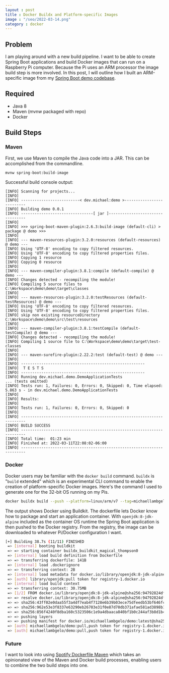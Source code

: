 ```yaml
---
layout : post
title : Docker Buildx and Platform-specific Images
image : "/seo/2022-03-14.png"
category : docker
---
```


## Problem

I am playing around with a new build pipeline. I want to be able to create Spring Boot applications and build Docker images that can run on a Raspberry Pi computer. Because the Pi uses an ARM processor the image build step is more involved. In this post, I will outline how I built an ARM-specific image from my [Spring Boot demo codebase][gh-demo].

## Required

- Java 8
- Maven (mvnw packaged with repo)
- Docker

## Build Steps

### Maven

First, we use Maven to compile the Java code into a JAR. This can be accomplished from the commandline.

```bash
mvnw spring-boot:build-image
```

Successful build console output:

```log
[INFO] Scanning for projects...
[INFO] 
[INFO] --------------------------< dev.michael:demo >--------------------------
[INFO] Building demo 0.0.1
[INFO] --------------------------------[ jar ]---------------------------------
[INFO] 
[INFO] >>> spring-boot-maven-plugin:2.6.3:build-image (default-cli) > package @ demo >>>
[INFO] 
[INFO] --- maven-resources-plugin:3.2.0:resources (default-resources) @ demo ---
[INFO] Using 'UTF-8' encoding to copy filtered resources.
[INFO] Using 'UTF-8' encoding to copy filtered properties files.
[INFO] Copying 1 resource
[INFO] Copying 0 resource
[INFO]
[INFO] --- maven-compiler-plugin:3.8.1:compile (default-compile) @ demo ---
[INFO] Changes detected - recompiling the module!
[INFO] Compiling 5 source files to C:\Workspace\demo\demo\target\classes
[INFO] 
[INFO] --- maven-resources-plugin:3.2.0:testResources (default-testResources) @ demo ---
[INFO] Using 'UTF-8' encoding to copy filtered resources.
[INFO] Using 'UTF-8' encoding to copy filtered properties files.
[INFO] skip non existing resourceDirectory C:\Workspace\demo\demo\src\test\resources
[INFO]
[INFO] --- maven-compiler-plugin:3.8.1:testCompile (default-testCompile) @ demo ---
[INFO] Changes detected - recompiling the module!
[INFO] Compiling 1 source file to C:\Workspace\demo\demo\target\test-classes
[INFO] 
[INFO] --- maven-surefire-plugin:2.22.2:test (default-test) @ demo ---
[INFO] 
[INFO] -------------------------------------------------------
[INFO]  T E S T S
[INFO] -------------------------------------------------------
[INFO] Running dev.michael.demo.DemoApplicationTests
... (tests omitted)
[INFO] Tests run: 1, Failures: 0, Errors: 0, Skipped: 0, Time elapsed: 5.863 s - in dev.michael.demo.DemoApplicationTests
[INFO] 
[INFO] Results:
[INFO]
[INFO] Tests run: 1, Failures: 0, Errors: 0, Skipped: 0
[INFO]
[INFO] ------------------------------------------------------------------------
[INFO] BUILD SUCCESS
[INFO] ------------------------------------------------------------------------
[INFO] Total time:  01:23 min
[INFO] Finished at: 2022-03-11T22:08:02-06:00
[INFO] ------------------------------------------------------------------------
```

### Docker

Docker users may be familiar with the `docker build` command. `buildx` is "`build` extended" which is an experimental CLI command to enable the creation of platform-specific Docker images. Here's the command I used to generate one for the 32-bit OS running on my Pis.

```bash
docker buildx build --push --platform=linux/arm/v7 --tag=michaellambgelo/demo:latest .  
```

The output shows Docker using Buildkit. The dockerfile lets Docker know how to package and start an application container. With `openjdk:8-jdk-alpine` included as the container OS runtime the Spring Boot application is then pushed to the Docker registry. From the registry, the image can be downloaded to whatever Pi/Docker configuration I want.

```bash
[+] Building 38.7s (11/11) FINISHED
 => [internal] booting buildkit                                                                                                                                                                                         1.5s 
 => => starting container buildx_buildkit_magical_thompson0                                                                                                                                                             1.5s 
 => [internal] load build definition from Dockerfile                                                                                                                                                                    0.1s 
 => => transferring dockerfile: 141B                                                                                                                                                                                    0.0s 
 => [internal] load .dockerignore                                                                                                                                                                                       0.1s 
 => => transferring context: 2B                                                                                                                                                                                         0.0s 
 => [internal] load metadata for docker.io/library/openjdk:8-jdk-alpine                                                                                                                                                 3.1s 
 => [auth] library/openjdk:pull token for registry-1.docker.io                                                                                                                                                          0.0s 
 => [internal] load build context                                                                                                                                                                                       0.8s 
 => => transferring context: 30.75MB                                                                                                                                                                                    0.7s 
 => [1/2] FROM docker.io/library/openjdk:8-jdk-alpine@sha256:94792824df2df33402f201713f932b58cb9de94a0cd524164a0f2283343547b3                                                                                           7.1s 
 => => resolve docker.io/library/openjdk:8-jdk-alpine@sha256:94792824df2df33402f201713f932b58cb9de94a0cd524164a0f2283343547b3                                                                                           0.1s 
 => => sha256:43ff02e0daa55f3a4df7eab4f7128e6b39b03ece75dfeedb53bf646fce03529c 67.40MB / 67.40MB                                                                                                                        6.4s 
 => => sha256:962e53e3f8337e63290eb26703e31f0e87d70db371afae581ad3898b1dccb972 238B / 238B                                                                                                                              0.1s 
 => => sha256:856f4240f8dba160c5323506c1e9a4dbaaca840bf1b0c244af3b8d1b42b0f43b 2.35MB / 2.35MB                                                                                                                          0.9s 
 => => pushing layers                                                                                                                                                                                                  22.4s
 => => pushing manifest for docker.io/michaellambgelo/demo:latest@sha256:87640f491f579237e378aa832614df036720da21ed0d74cbe248ba1ed6ae4acb                                                                               0.3s
 => [auth] michaellambgelo/demo:pull,push token for registry-1.docker.io                                                                                                                                                0.0s
 => [auth] michaellambgelo/demo:pull,push token for registry-1.docker.io    
 ```

### Future

I want to look into using [Spotify Dockerfile Maven][spotify] which takes an opinionated view of the Maven and Docker build processes, enabling users to combine the two build steps into one.

[gh-demo]: https://github.com/michaellambgelo/demo
[spotify]: https://github.com/spotify/dockerfile-maven
